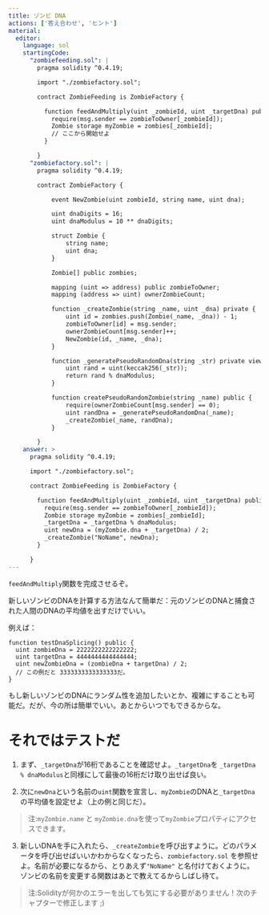 ```yaml
---
title: ゾンビ DNA
actions: ['答え合わせ', 'ヒント']
material:
  editor:
    language: sol
    startingCode:
      "zombiefeeding.sol": |
        pragma solidity ^0.4.19;

        import "./zombiefactory.sol";

        contract ZombieFeeding is ZombieFactory {

          function feedAndMultiply(uint _zombieId, uint _targetDna) public {
            require(msg.sender == zombieToOwner[_zombieId]);
            Zombie storage myZombie = zombies[_zombieId];
            // ここから開始せよ
          }

        }
      "zombiefactory.sol": |
        pragma solidity ^0.4.19;

        contract ZombieFactory {

            event NewZombie(uint zombieId, string name, uint dna);

            uint dnaDigits = 16;
            uint dnaModulus = 10 ** dnaDigits;

            struct Zombie {
                string name;
                uint dna;
            }

            Zombie[] public zombies;

            mapping (uint => address) public zombieToOwner;
            mapping (address => uint) ownerZombieCount;

            function _createZombie(string _name, uint _dna) private {
                uint id = zombies.push(Zombie(_name, _dna)) - 1;
                zombieToOwner[id] = msg.sender;
                ownerZombieCount[msg.sender]++;
                NewZombie(id, _name, _dna);
            }

            function _generatePseudoRandomDna(string _str) private view returns (uint) {
                uint rand = uint(keccak256(_str));
                return rand % dnaModulus;
            }

            function createPseudoRandomZombie(string _name) public {
                require(ownerZombieCount[msg.sender] == 0);
                uint randDna = _generatePseudoRandomDna(_name);
                _createZombie(_name, randDna);
            }

        }
    answer: >
      pragma solidity ^0.4.19;

      import "./zombiefactory.sol";

      contract ZombieFeeding is ZombieFactory {

        function feedAndMultiply(uint _zombieId, uint _targetDna) public {
          require(msg.sender == zombieToOwner[_zombieId]);
          Zombie storage myZombie = zombies[_zombieId];
          _targetDna = _targetDna % dnaModulus;
          uint newDna = (myZombie.dna + _targetDna) / 2;
          _createZombie("NoName", newDna);
        }

      }
---
```


`feedAndMultiply`関数を完成させるぞ。

新しいゾンビのDNAを計算する方法なんて簡単だ：元のゾンビのDNAと捕食された人間のDNAの平均値を出すだけでいい。

例えば：

```
function testDnaSplicing() public {
  uint zombieDna = 2222222222222222;
  uint targetDna = 4444444444444444;
  uint newZombieDna = (zombieDna + targetDna) / 2;
  // この例だと 3333333333333333だ。
}
```

もし新しいゾンビのDNAにランダム性を追加したいとか、複雑にすることも可能だ。だが、今の所は簡単でいい。あとからいつでもできるからな。

# それではテストだ

1. まず、`_targetDna`が16桁であることを確認せよ。`_targetDna`を `_targetDna % dnaModulus`と同様にして最後の16桁だけ取り出せば良い。

2. 次に`newDna`という名前の`uint`関数を宣言し、`myZombie`のDNAと`_targetDna`の平均値を設定せよ（上の例と同じだ）。

  > 注:`myZombie.name` と `myZombie.dna`を使って`myZombie`プロパティにアクセスできます。

3. 新しいDNAを手に入れたら、`_createZombie`を呼び出すように。どのパラメータを呼び出せばいいかわからなくなったら、`zombiefactory.sol` を参照せよ。名前が必要になるから、とりあえず`"NoName"` と名付けておくように。ゾンビの名前を変更する関数はあとで教えてるからしばし待て。

> 注:Solidityが何かのエラーを出しても気にする必要がありません！次のチャプターで修正します ;)




